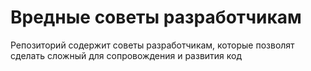 # Вредные советы разработчикам
Репозиторий содержит советы разработчикам, которые позволят сделать сложный для сопровождения и развития код
